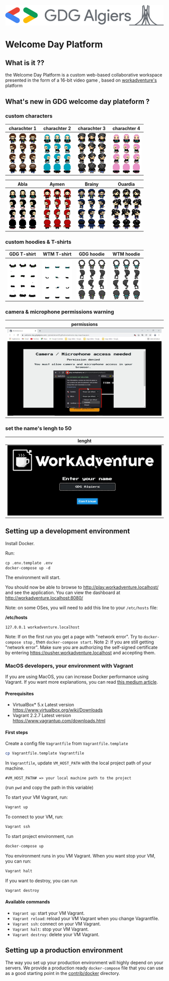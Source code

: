
![GDG logo](gdglogo.png)


# Welcome Day Platform 
## What is it ??
the Welcome Day Platform is a custom web-based collaborative workspace presented in the form of a 16-bit video game , based on <a href="https://workadventu.re/"> workadventure's</a>
platform

## What's new in GDG welcome day plateform ?

### custom characters

|charachter 1|charachter 2|charachter 3|charachter 4|
|:------------:|:------------:|:-------------:|:-------------:|
![charachter 1](./screens/1.png)|![charachter 2](./screens/5.png)|![charachter 3](./screens/3.png)|![charachter ](./screens/6.png)|



|Abla|Aymen|Brainy|Ouardia|
|:------------:|:------------:|:-------------:|:-------------:|
![abla](./screens/Aboul.png)|![aymen](./screens/Aymen.png)|![Sohaib](./screens/Sohaib.png)|![ouadrdia](./screens/Ouardia.png)|


### custom hoodies & T-shirts
|GDG T-shirt|WTM T-shirt|GDG hoodie|WTM hoodie|
|:------------:|:------------:|:-------------:|:-------------:|
![GDG T-shirt](./screens/t1.png)|![wtm T-shirt](./screens/t2.png)|![GDG hoodie](./screens/h1.png)|![WTM hoodie](./screens/h2.png)|


### camera & microphone permissions warning

|permissions|
|:------------:|
![permission](./screens/permission.jpg)|

### set the name's lengh to 50
|lenght|
|:------------:|
![permission](./screens/lenght.PNG)|

## Setting up a development environment

Install Docker.

Run:

```
cp .env.template .env
docker-compose up -d
```

The environment will start.

You should now be able to browse to http://play.workadventure.localhost/ and see the application.
You can view the dashboard at http://workadventure.localhost:8080/

Note: on some OSes, you will need to add this line to your `/etc/hosts` file:

**/etc/hosts**
```
127.0.0.1 workadventure.localhost
```

Note: If on the first run you get a page with "network error". Try to ``docker-compose stop`` , then ``docker-compose start``.
Note 2: If you are still getting "network error". Make sure you are authorizing the self-signed certificate by entering https://pusher.workadventure.localhost and accepting them.

### MacOS developers, your environment with Vagrant

If you are using MacOS, you can increase Docker performance using Vagrant. If you want more explanations, you can read [this medium article](https://medium.com/better-programming/vagrant-to-increase-docker-performance-with-macos-25b354b0c65c).

#### Prerequisites

- VirtualBox*	5.x	Latest version	https://www.virtualbox.org/wiki/Downloads
- Vagrant	2.2.7	Latest version	https://www.vagrantup.com/downloads.html

#### First steps

Create a config file `Vagrantfile` from `Vagrantfile.template`

```bash
cp Vagrantfile.template Vagrantfile
```

In `Vagrantfile`, update `VM_HOST_PATH` with the local project path of your machine.

```
#VM_HOST_PATH# => your local machine path to the project

```

(run `pwd` and copy the path in this variable)

To start your VM Vagrant, run:

```bash
Vagrant up
```

To connect to your VM, run:


```bash
Vagrant ssh
```

To start project environment, run

```bash
docker-compose up
```

You environment runs in you VM Vagrant. When you want stop your VM, you can run:

````bash
Vagrant halt
````

If you want to destroy, you can run

````bash
Vagrant destroy
````

#### Available commands

* `Vagrant up`: start your VM Vagrant.
* `Vagrant reload`: reload your VM Vagrant when you change Vagrantfile.
* `Vagrant ssh`: connect on your VM Vagrant.
* `Vagrant halt`: stop your VM Vagrant.
* `Vagrant destroy`: delete your VM Vagrant.

## Setting up a production environment

The way you set up your production environment will highly depend on your servers.
We provide a production ready `docker-compose` file that you can use as a good starting point in the [contrib/docker](https://github.com/thecodingmachine/workadventure/tree/master/contrib/docker) directory.
